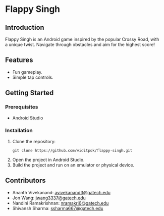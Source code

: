 # Flappy Singh

## Introduction
Flappy Singh is an Android game inspired by the popular Crossy Road, with a unique twist. Navigate through obstacles and aim for the highest score!

## Features
- Fun gameplay.
- Simple tap controls.

## Getting Started
### Prerequisites
- Android Studio

### Installation
1. Clone the repository:
   ```
   git clone https://github.com/viditpok/flappy-singh.git
   ```
2. Open the project in Android Studio.
3. Build the project and run on an emulator or physical device.

## Contributors
- Ananth Vivekanand: avivekanand3@gatech.edu
- Jon Wang: jwang3337@gatech.edu
- Nandini Ramakrishnan: nramakri6@gatech.edu
- Shivansh Sharma: ssharma667@gatech.edu
